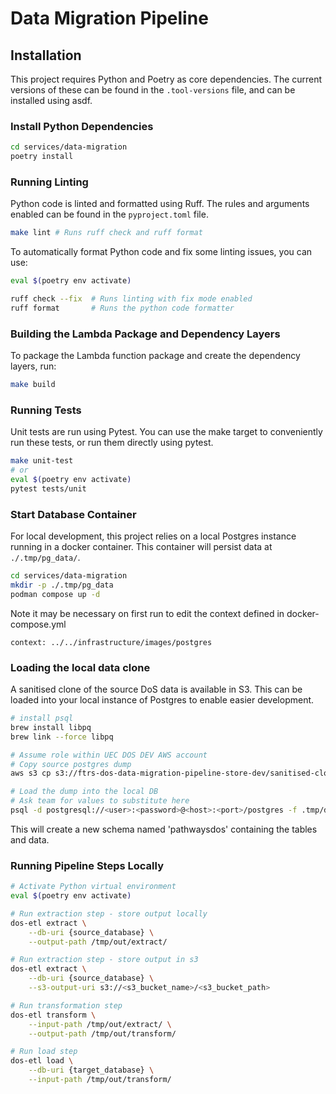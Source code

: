 # Data Migration Pipeline

## Installation

This project requires Python and Poetry as core dependencies.
The current versions of these can be found in the `.tool-versions` file, and can be installed using asdf.

### Install Python Dependencies

```bash
cd services/data-migration
poetry install
```

### Running Linting

Python code is linted and formatted using Ruff. The rules and arguments enabled can be found in the `pyproject.toml` file.

```bash
make lint # Runs ruff check and ruff format
```

To automatically format Python code and fix some linting issues, you can use:

```bash
eval $(poetry env activate)

ruff check --fix  # Runs linting with fix mode enabled
ruff format       # Runs the python code formatter
```

### Building the Lambda Package and Dependency Layers

To package the Lambda function package and create the dependency layers, run:

```bash
make build
```

### Running Tests

Unit tests are run using Pytest. You can use the make target to conveniently run these tests, or run them directly using pytest.

```bash
make unit-test
# or
eval $(poetry env activate)
pytest tests/unit
```

### Start Database Container

For local development, this project relies on a local Postgres instance running in a docker container.
This container will persist data at `./.tmp/pg_data/`.

```bash
cd services/data-migration
mkdir -p ./.tmp/pg_data
podman compose up -d
```

Note it may be necessary on first run to edit the context defined in docker-compose.yml

```context: ../../infrastructure/images/postgres```

### Loading the local data clone

A sanitised clone of the source DoS data is available in S3.
This can be loaded into your local instance of Postgres to enable easier development.

```bash
# install psql
brew install libpq
brew link --force libpq
```

```bash
# Assume role within UEC DOS DEV AWS account
# Copy source postgres dump
aws s3 cp s3://ftrs-dos-data-migration-pipeline-store-dev/sanitised-clone/01-02-24/dos-pgdump.sql .tmp/dos-01-02-24.sql

# Load the dump into the local DB
# Ask team for values to substitute here
psql -d postgresql://<user>:<password>@<host>:<port>/postgres -f .tmp/dos-01-02-24.sql
```

This will create a new schema named 'pathwaysdos' containing the tables and data.

### Running Pipeline Steps Locally

```bash
# Activate Python virtual environment
eval $(poetry env activate)

# Run extraction step - store output locally
dos-etl extract \
    --db-uri {source_database} \
    --output-path /tmp/out/extract/

# Run extraction step - store output in s3
dos-etl extract \
    --db-uri {source_database} \
    --s3-output-uri s3://<s3_bucket_name>/<s3_bucket_path>

# Run transformation step
dos-etl transform \
    --input-path /tmp/out/extract/ \
    --output-path /tmp/out/transform/

# Run load step
dos-etl load \
    --db-uri {target_database} \
    --input-path /tmp/out/transform/
```
